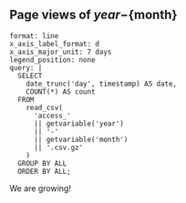 ## Page views of ${year}-${month}

<?plotance rows: 1:48pt ?>

```plotance
format: line
x_axis_label_format: d
x_axis_major_unit: 7 days
legend_position: none
query: |
  SELECT
    date_trunc('day', timestamp) AS date,
    COUNT(*) AS count
  FROM
    read_csv(
      'access_'
      || getvariable('year')
      || '-'
      || getvariable('month')
      || '.csv.gz'
    )
  GROUP BY ALL
  ORDER BY ALL;
```

We are growing!
